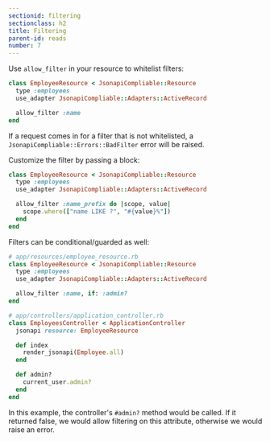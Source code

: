 ```yaml
---
sectionid: filtering
sectionclass: h2
title: Filtering
parent-id: reads
number: 7
---
```


Use `allow_filter` in your resource to whitelist filters:

```ruby
class EmployeeResource < JsonapiCompliable::Resource
  type :employees
  use_adapter JsonapiCompliable::Adapters::ActiveRecord

  allow_filter :name
end
```

If a request
comes in for a filter that is not whitelisted, a
`JsonapiCompliable::Errors::BadFilter` error will be raised.

Customize the filter by passing a block:

```ruby
class EmployeeResource < JsonapiCompliable::Resource
  type :employees
  use_adapter JsonapiCompliable::Adapters::ActiveRecord

  allow_filter :name_prefix do |scope, value|
    scope.where(["name LIKE ?", "#{value}%"])
  end
end
```

Filters can be conditional/guarded as well:

```ruby
# app/resources/employee_resource.rb
class EmployeeResource < JsonapiCompliable::Resource
  type :employees
  use_adapter JsonapiCompliable::Adapters::ActiveRecord

  allow_filter :name, if: :admin?
end

# app/controllers/application_controller.rb
class EmployeesController < ApplicationController
  jsonapi resource: EmployeeResource

  def index
    render_jsonapi(Employee.all)
  end

  def admin?
    current_user.admin?
  end
end
```

In this example, the controller's `#admin?` method would be called. If
it returned false, we would allow filtering on this attribute, otherwise
we would raise an error.

